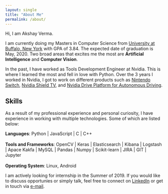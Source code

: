 ```yaml
---
layout: single
title: "About Me"
permalink: /about/
---
```


Hi, I am Akshay Verma.

I am currently doing my Masters in Computer Science from [University at Buffalo, New York](http://grad.buffalo.edu/programs/computer-science-and-engineering-ms.html) with GPA of 3.84. The expected date of graduation is May, 2020.
Two broad areas that excites me the most are **Artificial Intelligence** and **Computer Vision**.

In the past, I have worked as Tools Development Engineer at Nvidia. This is where I learned the most and fell in love with Python. Over the 3 years I worked in Nvidia, I got to work on different products such as [Nintendo Switch](https://www.nintendo.com/switch/), [Nvidia Shield TV](https://www.nvidia.com/en-us/shield/), and [Nvidia Drive Platform for Autonomous Driving](https://www.nvidia.com/en-gb/self-driving-cars/drive-platform/).

## Skills

As a result of my professional experience and personal curiosity, I have experience in working with multiple technologies. Some of which are listed below:

**Languages**: Python | JavaScript | C | C++ <br><br>
**Tools and Frameworks**: OpenCV | Keras | Elasticsearch | Kibana | Logstash | Apace Kakfa | MySQL | Pandas | Numpy | Scikit-learn | JIRA | GIT | Jupyter <br><br>
**Operating System**: Linux, Android


I am actively looking for internship in the Summer of 2019. If you would like to discuss opportunies or simply talk, feel free to connect on [LinkedIn](https://www.linkedin.com/in/iakshayverma/) or get in touch via [e-mail](mailto:akshayverma948@gmail.com).
